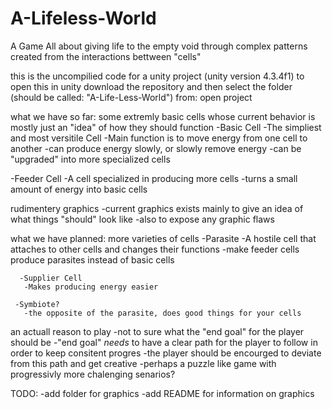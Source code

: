 # A-Lifeless-World

A Game All about giving life to the empty void through complex patterns created from the interactions bettween "cells"

this is the uncompilied code for a unity project (unity version 4.3.4f1)
to open this in unity download the repository and then select the folder (should be called: "A-Life-Less-World") from: open project


what we have so far:
 some extremly basic cells whose current behavior is mostly just an "idea" of how they should function
  -Basic Cell
    -The simpliest and most versitile Cell
    -Main function is to move energy from one cell to another
    -can produce energy slowly, or slowly remove energy
    -can be "upgraded" into more specialized cells
    
  -Feeder Cell
    -A cell specialized in producing more cells
    -turns a small amount of energy into basic cells
  
 rudimentery graphics
  -current graphics exists mainly to give an idea of what things "should" look like
  -also to expose any graphic flaws
  
what we have planned:
  more varieties of cells
    -Parasite
      -A hostile cell that attaches to other cells and changes their functions
      -make feeder cells produce parasites instead of basic cells
      
      -Supplier Cell
       -Makes producing energy easier
      
     -Symbiote?
       -the opposite of the parasite, does good things for your cells
      
an actuall reason to play
  -not to sure what the "end goal" for the player should be
    -"end goal" *needs* to have a clear path for the player to follow in order to keep consitent progres
    -the player should be encourged to deviate from this path and get creative
    -perhaps a puzzle like game with progressivly more chalenging senarios?

TODO:
  -add folder for graphics
  -add README for information on graphics
